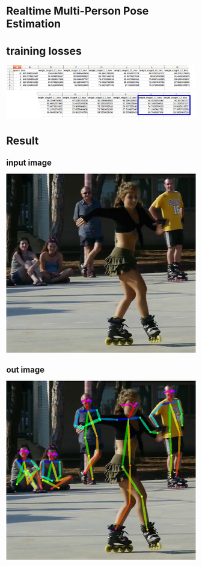 # Realtime Multi-Person Pose Estimation

# training losses
![losses](losses.png)

# Result
## input image
![ski](ski.jpg)
## out image
![result](result.png)


